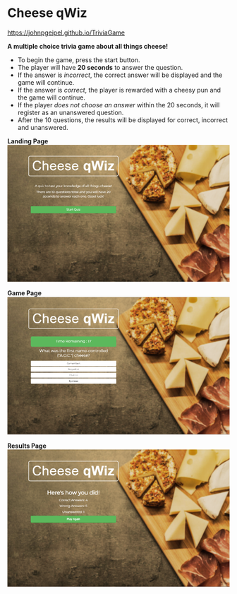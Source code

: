 # Cheese qWiz
https://johnpgeipel.github.io/TriviaGame

**A multiple choice trivia game about all things cheese!**

* To begin the game, press the start button.
* The player will have **20 seconds** to answer the question.
* If the answer is _incorrect_, the correct answer will be displayed and the game will continue.
* If the answer is _correct_, the player is rewarded with a cheesy pun and the game will continue.
* If the player _does not choose an answer_ within the 20 seconds, it will register as an unanswered question.
* After the 10 questions, the results will be displayed for correct, incorrect and unanswered.

**Landing Page**
![Landing page](https://github.com/johnpgeipel/TriviaGame/blob/master/assets/images/shot_one.PNG)

**Game Page**
![Game Page](https://github.com/johnpgeipel/TriviaGame/blob/master/assets/images/shot_two.PNG)

**Results Page**
![Results Page](https://github.com/johnpgeipel/TriviaGame/blob/master/assets/images/shot_three.PNG)



